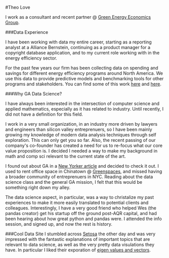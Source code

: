 #Theo Love

I work as a consultant and recent partner @ [Green Energy Economics Group](http://www.greenenergyeconomics.com/).

###Data Experience

I have been working with data my entire career, starting as a reporting analyst at a Alliance Bernstein, continuing as a product manager for a copyright database application, and to my current role working with in the energy efficiency sector.

For the past few years our firm has been collecting data on spending and savings for different energy efficiency programs around North America. We use this data to provide predictive models and benchmarking tools for other programs and stakeholders. You can find some of this work [here](http://www.greenenergyeconomics.com/2012/08/an-empirical-model-for-predicting-electric-energy-efficiency-acquisition-costs-in-north-america-analysis-and-application/) and [here](http://www.greenenergyeconomics.com/2012/04/electric-energy-efficiency-resource-acquisition-options-for-austin-energy/).

###Why GA Data Science?

I have always been interested in the intersection of computer science and applied mathematics, especially as it has related to industry. Until recently, I did not have a definition for this field.

I work in a very small organization, in an industry more driven by lawyers and engineers than silicon valley entreprenuers, so I have been mainly growing my knowledge of modern data analysis techniques through self exploration. This can only get you so far. Also, the recent passing of our company's co-founder has created a need for us to re-focus what our core value proposition is. I decided I needed a way to make my background in math and comp sci relevant to the current state of the art.

I found out about GA in a [New Yorker article](http://www.newyorker.com/magazine/2014/11/24/programmers-price) and decided to check it out. I used to rent office space in Chinatown @ [Greenspaces](http://greenspaces.com/new-york-city/), and missed having a broader community of entreprenuers in NYC. Reading about the data science class and the general GA mission, I felt that this would be something right down my alley.

The data science aspect, in particular, was a way to christalize my past experiences to make it more easily translated to potential clients and colleagues. Interestingly, I have a very good friend who helped Wes (the pandas creator) get his startup off the ground post-AQR capital, and had been hearing about how great python and pandas were. I attended the info session, and signed up, and now the rest is history.

###Cool Data Site
I stumbled across [Setosa](http://setosa.io) the other day and was very impressed with the fantastic explanations of important topics that are relevant to data science, as well as the very pretty data visulations they have. In particular I liked their exporation of [eigen values and vectors](http://setosa.io/ev/eigenvectors-and-eigenvalues/).


